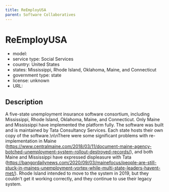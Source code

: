 ```yaml
---
title: ReEmployUSA
parent: Software Collaboratives
---
```


# ReEmployUSA

- model: 
- service type: Social Services
- country: United States
- states: Mississippi, Rhode Island, Oklahoma, Maine, and Connecticut
- government type: state
- license: unknown
- URL: 

## Description
A five-state unemployment insurance software consortium, including Mississippi, Rhode Island, Oklahoma, Maine, and Connecticut. Only Maine and Mississippi have implemented the platform fully. The software was built and is maintained by Tata Consultancy Services. Each state hosts their own copy of the software.\n\nThere were some significant problems with re-implementation in Maine (https://www.centralmaine.com/2018/03/11/document-maine-agency-botched-unemployment-system-rollout-destroyed-records/), and both Maine and Mississippi have expressed displeasure with Tata (https://bangordailynews.com/2020/09/03/mainefocus/people-are-still-stuck-in-maines-unemployment-vortex-while-multi-state-leaders-havent-met/). Rhode Island intended to move to the system in 2019, but they couldn't get it working correctly, and they continue to use their legacy system.
